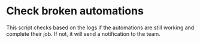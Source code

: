 # Check broken automations

This script checks based on the logs if the automations are still working and complete their job. If not, it will send a notification to the team.